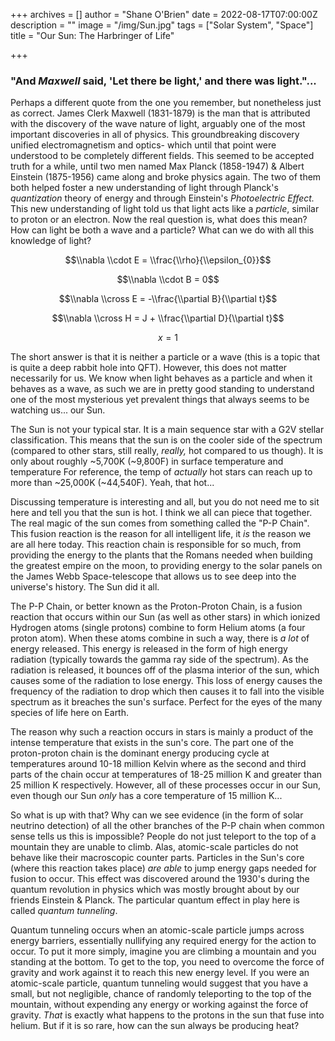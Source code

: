 +++
archives = []
author = "Shane O'Brien"
date = 2022-08-17T07:00:00Z
description = ""
image = "/img/Sun.jpg"
tags = ["Solar System", "Space"]
title = "Our Sun: The Harbringer of Life"

+++
### "And _Maxwell_ said, 'Let there be light,' and there was light."...

Perhaps a different quote from the one you remember, but nonetheless just as correct. James Clerk Maxwell (1831-1879) is the man that is attributed with the discovery of the wave nature of light, arguably one of the most important discoveries in all of physics. This groundbreaking discovery unified electromagnetism and optics- which until that point were understood to be completely different fields. This seemed to be accepted truth for a while, until two men named Max Planck (1858-1947) & Albert Einstein (1875-1956) came along and broke physics again. The two of them both helped foster a new understanding of light through Planck's _quantization_ theory of energy and through Einstein's _Photoelectric Effect._ This new understanding of light told us that light acts like a _particle_, similar to proton or an electron. Now the real question is, what does this mean? How can light be both a wave and a particle? What can we do with all this knowledge of light?

$$\\nabla \\cdot E = \\frac{\\rho}{\\epsilon_{0}}$$

$$\\nabla \\cdot B = 0$$

$$\\nabla \\cross E = -\\frac{\\partial B}{\\partial t}$$

$$\\nabla \\cross H = J + \\frac{\\partial D}{\\partial t}$$

$$x=1$$

The short answer is that it is neither a particle or a wave (this is a topic that is quite a deep rabbit hole into QFT). However, this does not matter necessarily for us. We know when light behaves as a particle and when it behaves as a wave, as such we are in pretty good standing to understand one of the most mysterious yet prevalent things that always seems to be watching us... our Sun.

The Sun is not your typical star. It is a main sequence star with a G2V stellar classification. This means that the sun is on the cooler side of the spectrum (compared to other stars, still really, _really,_ hot compared to us though). It is only about roughly \~5,700K (\~9,800F) in surface temperature and temperature For reference, the temp of _actually_ hot stars can reach up to more than \~25,000K (\~44,540F). Yeah, that hot...

Discussing temperature is interesting and all, but you do not need me to sit here and tell you that the sun is hot. I think we all can piece that together. The real magic of the sun comes from something called the "P-P Chain". This fusion reaction is the reason for all intelligent life, it _is_ the reason we are all here today. This reaction chain is responsible for so much, from providing the energy to the plants that the Romans needed when building the greatest empire on the moon, to providing energy to the solar panels on the James Webb Space-telescope that allows us to see deep into the universe's history. The Sun did it all.

The P-P Chain, or better known as the Proton-Proton Chain, is a fusion reaction that occurs within our Sun (as well as other stars) in which ionized Hydrogen atoms (single protons) combine to form Helium atoms (a four proton atom). When these atoms combine in such a way, there is _a lot_ of energy released. This energy is released in the form of high energy radiation (typically towards the gamma ray side of the spectrum). As the radiation is released, it bounces off of the plasma interior of the sun, which causes some of the radiation to lose energy. This loss of energy causes the frequency of the radiation to drop which then causes it to fall into the visible spectrum as it breaches the sun's surface. Perfect for the eyes of the many species of life here on Earth. 

The reason why such a reaction occurs in stars is mainly a product of the intense temperature that exists in the sun's core. The part one of the proton-proton chain is the dominant energy producing cycle at temperatures around 10-18 million Kelvin where as the second and third parts of the chain occur at temperatures of 18-25 million K and greater than 25 million K respectively. However, all of these processes occur in our Sun, even though our Sun _only_ has a core temperature of 15 million K...

So what is up with that? Why can we see evidence (in the form of solar neutrino detection) of all the other branches of the P-P chain when common sense tells us this is impossible? People do not just teleport to the top of a mountain they are unable to climb. Alas, atomic-scale particles do not behave like their macroscopic counter parts. Particles in the Sun's core (where this reaction takes place) _are able_ to jump energy gaps needed for fusion to occur. This effect was discovered around the 1930's during the quantum revolution in physics which was mostly brought about by our friends Einstein & Planck. The particular quantum effect in play here is called _quantum tunneling_. 

Quantum tunneling occurs when an atomic-scale particle jumps across energy barriers, essentially nullifying any required energy for the action to occur. To put it more simply, imagine you are climbing a mountain and you standing at the bottom. To get to the top, you need to overcome the force of gravity and work against it to reach this new energy level. If you were an atomic-scale particle, quantum tunneling would suggest that you have a small, but not negligible, chance of randomly teleporting to the top of the mountain, without expending any energy or working against the force of gravity. _That_ is exactly what happens to the protons in the sun that fuse into helium. But if it is so rare, how can the sun always be producing heat?
